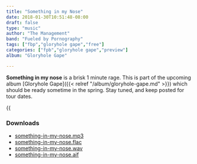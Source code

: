 ```yaml
---
title: "Something in my Nose"
date: 2018-01-30T10:51:48-08:00
draft: false
type: "music"
author: "The Management"
band: "Fueled by Pornography"
tags: ["fbp","gloryhole gape","free"]
categories: ["fpb","gloryhole gape","preview"]
album: "Gloryhole Gape"

---
```

**Something in my nose** is a brisk 1 minute rage. This is part of the upcoming album [Gloryhole Gape]({{< relref "/album/gloryhole-gape.md" >}}) which
should be ready sometime in the spring. Stay tuned, and keep posted for tour dates.

{{<audio
    src="/downloads/fueled-by-pornography/something-in-my-nose.mp3"
    name="Something in my Nose"
    band="Fueled by Pornography"
    >}}

### Downloads

* [something-in-my-nose.mp3](/downloads/fueled-by-pornography/something-in-my-nose.mp3)
* [something-in-my-nose.flac](/downloads/fueled-by-pornography/something-in-my-nose.flac)
* [something-in-my-nose.wav](/downloads/fueled-by-pornography/something-in-my-nose.wav)
* [something-in-my-nose.aif](/downloads/fueled-by-pornography/something-in-my-nose.aif)